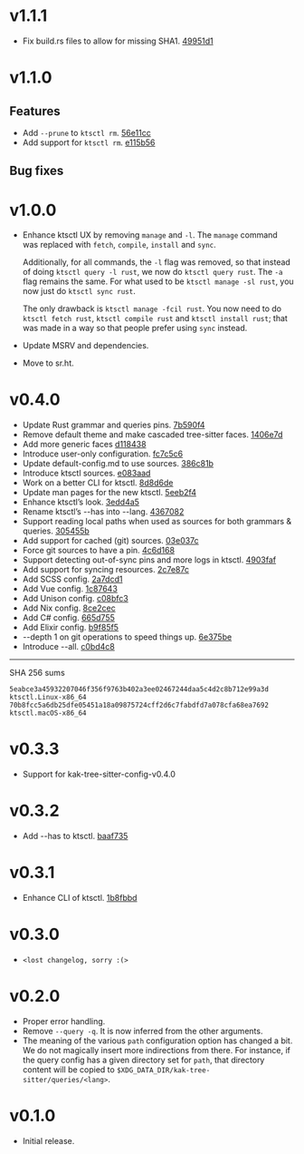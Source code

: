 # v1.1.1

- Fix build.rs files to allow for missing SHA1. [49951d1](https://git.sr.ht/~hadronized/kak-tree-sitter/commit/49951d1)

# v1.1.0

## Features

- Add `--prune` to `ktsctl rm`. [56e11cc](https://git.sr.ht/~hadronized/kak-tree-sitter/commit/56e11cc)
- Add support for `ktsctl rm`. [e115b56](https://git.sr.ht/~hadronized/kak-tree-sitter/commit/e115b56)

## Bug fixes

# v1.0.0

- Enhance ktsctl UX by removing `manage` and `-l`.
  The `manage` command was replaced with `fetch`, `compile`, `install` and
  `sync`.

  Additionally, for all commands, the `-l` flag was removed, so that instead of
  doing `ktsctl query -l rust`, we now do `ktsctl query rust`. The `-a` flag
  remains the same. For what used to be `ktsctl manage -sl rust`, you now just
  do `ktsctl sync rust`.

  The only drawback is `ktsctl manage -fcil rust`. You now need to do
  `ktsctl fetch rust`, `ktsctl compile rust` and `ktsctl install rust`; that
  was made in a way so that people prefer using `sync` instead.
- Update MSRV and dependencies.
- Move to sr.ht.

# v0.4.0

- Update Rust grammar and queries pins. [7b590f4](https://git.sr.ht/~hadronized/kak-tree-sitter/commit/7b590f4)
- Remove default theme and make cascaded tree-sitter faces. [1406e7d](https://git.sr.ht/~hadronized/kak-tree-sitter/commit/1406e7d)
- Add more generic faces [d118438](https://git.sr.ht/~hadronized/kak-tree-sitter/commit/d118438)
- Introduce user-only configuration. [fc7c5c6](https://git.sr.ht/~hadronized/kak-tree-sitter/commit/fc7c5c6)
- Update default-config.md to use sources. [386c81b](https://git.sr.ht/~hadronized/kak-tree-sitter/commit/386c81b)
- Introduce ktsctl sources. [e083aad](https://git.sr.ht/~hadronized/kak-tree-sitter/commit/e083aad)
- Work on a better CLI for ktsctl. [8d8d6de](https://git.sr.ht/~hadronized/kak-tree-sitter/commit/8d8d6de)
- Update man pages for the new ktsctl. [5eeb2f4](https://git.sr.ht/~hadronized/kak-tree-sitter/commit/5eeb2f4)
- Enhance ktsctl’s look. [3edd4a5](https://git.sr.ht/~hadronized/kak-tree-sitter/commit/3edd4a5)
- Rename ktsctl’s --has into --lang. [4367082](https://git.sr.ht/~hadronized/kak-tree-sitter/commit/4367082)
- Support reading local paths when used as sources for both grammars & queries. [305455b](https://git.sr.ht/~hadronized/kak-tree-sitter/commit/305455b)
- Add support for cached (git) sources. [03e037c](https://git.sr.ht/~hadronized/kak-tree-sitter/commit/03e037c)
- Force git sources to have a pin. [4c6d168](https://git.sr.ht/~hadronized/kak-tree-sitter/commit/4c6d168)
- Support detecting out-of-sync pins and more logs in ktsctl. [4903faf](https://git.sr.ht/~hadronized/kak-tree-sitter/commit/4903faf)
- Add support for syncing resources. [2c7e87c](https://git.sr.ht/~hadronized/kak-tree-sitter/commit/2c7e87c)
- Add SCSS config. [2a7dcd1](https://git.sr.ht/~hadronized/kak-tree-sitter/commit/2a7dcd1)
- Add Vue config. [1c87643](https://git.sr.ht/~hadronized/kak-tree-sitter/commit/1c87643)
- Add Unison config. [c08bfc3](https://git.sr.ht/~hadronized/kak-tree-sitter/commit/c08bfc3)
- Add Nix config. [8ce2cec](https://git.sr.ht/~hadronized/kak-tree-sitter/commit/8ce2cec)
- Add C# config. [665d755](https://git.sr.ht/~hadronized/kak-tree-sitter/commit/665d755)
- Add Elixir config. [b9f85f5](https://git.sr.ht/~hadronized/kak-tree-sitter/commit/b9f85f5)
- --depth 1 on git operations to speed things up. [6e375be](https://git.sr.ht/~hadronized/kak-tree-sitter/commit/6e375be)
- Introduce --all. [c0bd4c8](https://git.sr.ht/~hadronized/kak-tree-sitter/commit/c0bd4c8)

---

SHA 256 sums

```
5eabce3a45932207046f356f9763b402a3ee02467244daa5c4d2c8b712e99a3d  ktsctl.Linux-x86_64
70b8fcc5a6db25dfe05451a18a09875724cff2d6c7fabdfd7a078cfa68ea7692  ktsctl.macOS-x86_64
```

# v0.3.3

- Support for kak-tree-sitter-config-v0.4.0

# v0.3.2

- Add --has to ktsctl. [baaf735](https://git.sr.ht/~hadronized/kak-tree-sitter/commit/baaf735)

# v0.3.1

- Enhance CLI of ktsctl. [1b8fbbd](https://git.sr.ht/~hadronized/kak-tree-sitter/commit/1b8fbbd)

# v0.3.0

- `<lost changelog, sorry :(>`

# v0.2.0

- Proper error handling.
- Remove `--query -q`. It is now inferred from the other arguments.
- The meaning of the various `path` configuration option has changed a bit. We do not magically insert more
  indirections from there. For instance, if the query config has a given directory set for `path`, that directory
  content will be copied to `$XDG_DATA_DIR/kak-tree-sitter/queries/<lang>`.


# v0.1.0

- Initial release.
